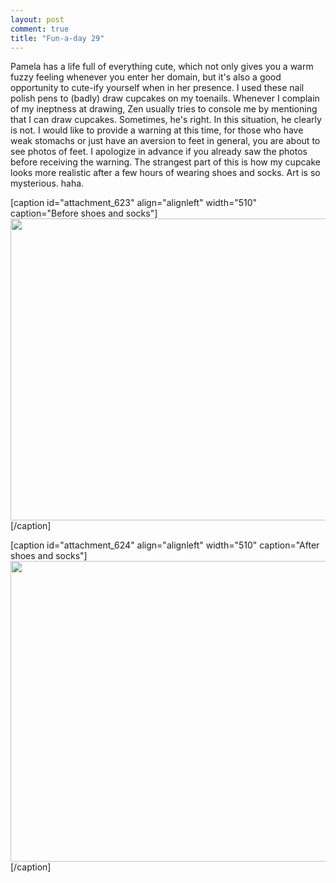 ```yaml
---
layout: post
comment: true
title: "Fun-a-day 29"
---
```

Pamela has a life full of everything cute, which not only gives you a warm fuzzy feeling whenever you enter her domain, but it's also a good opportunity to cute-ify yourself when in her presence. I used these nail polish pens to (badly) draw cupcakes on my toenails. Whenever I complain of my ineptness at drawing, Zen usually tries to console me by mentioning that I can draw cupcakes. Sometimes, he's right. In this situation, he clearly is not. I would like to provide a warning at this time, for those who have weak stomachs or just have an aversion to feet in general, you are about to see photos of feet. I apologize in advance if you already saw the photos before receiving the warning. The strangest part of this is how my cupcake looks more realistic after a few hours of wearing shoes and socks. Art is so mysterious. haha.

[caption id="attachment_623" align="alignleft" width="510" caption="Before shoes and socks"]<a rel="attachment wp-att-623" href="http://ieatcupcakes.com/2011/01/29/fun-a-day-29/day1/"><img class="size-medium wp-image-623" title="day1" src="http://ieatcupcakes.com/wp-content/uploads/2011/01/day1-510x483.jpg" alt="" width="510" height="483" /></a>[/caption]

[caption id="attachment_624" align="alignleft" width="510" caption="After shoes and socks"]<a rel="attachment wp-att-624" href="http://ieatcupcakes.com/2011/01/29/fun-a-day-29/day2-2/"><img class="size-medium wp-image-624" title="day2" src="http://ieatcupcakes.com/wp-content/uploads/2011/01/day21-510x481.jpg" alt="" width="510" height="481" /></a>[/caption] 
